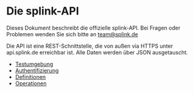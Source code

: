 
# Die splink-API

Dieses Dokument beschreibt die offizielle splink-API. Bei Fragen oder Problemen wenden Sie sich bitte an team@splink.de

Die API ist eine REST-Schnittstelle, die von außen via HTTPS unter api.splink.de erreichbar ist. Alle Daten werden über JSON ausgetauscht.

* [Testumgebung](./docs/testing)
* [Authentifizierung](./docs/auth)
* [Definitionen](./docs/definitions)
* [Operationen](./docs/operations)
